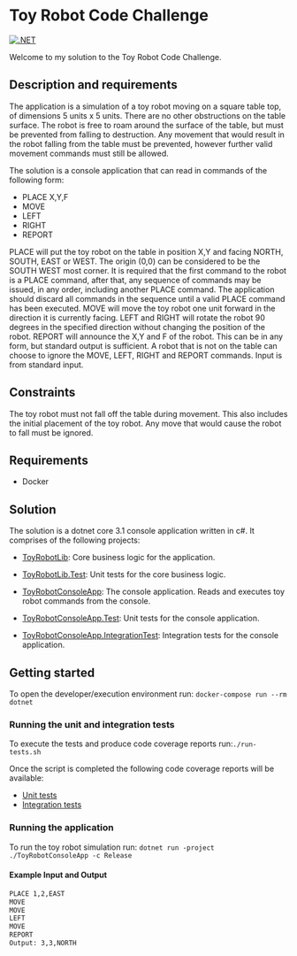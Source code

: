 # Toy Robot Code Challenge

[![.NET](https://github.com/tbasran/toy-robot-challenge/actions/workflows/dotnet.yml/badge.svg)](https://github.com/tbasran/toy-robot-challenge/actions/workflows/dotnet.yml)

Welcome to my solution to the Toy Robot Code Challenge.

## Description and requirements

The application is a simulation of a toy robot moving on a square table top, of dimensions 5 units x 5 units. There are no other obstructions on the table surface. The robot is free to roam around the surface of the table, but must be prevented from falling to destruction. Any movement that would result in the robot falling from the table must be prevented, however further valid movement commands must still be allowed.

The solution is a console application that can read in commands of the following form:

- PLACE X,Y,F
- MOVE
- LEFT
- RIGHT
- REPORT

PLACE will put the toy robot on the table in position X,Y and facing NORTH, SOUTH, EAST or WEST. The origin (0,0) can be considered to be the SOUTH WEST most corner. It is required that the first command to the robot is a PLACE command, after that, any sequence of commands may be issued, in any order, including another PLACE command. The application should discard all commands in the sequence until a valid PLACE command has been executed. MOVE will move the toy robot one unit forward in the direction it is currently facing.
LEFT and RIGHT will rotate the robot 90 degrees in the specified direction without changing the position of the robot. REPORT will announce the X,Y and F of the robot. This can be in any form, but standard output is sufficient. A robot that is not on the table can choose to ignore the MOVE, LEFT, RIGHT and REPORT commands. Input is from standard input.

## Constraints

The toy robot must not fall off the table during movement. This also includes the initial placement of the toy robot. Any move that would cause the robot to fall must be ignored.

## Requirements

- Docker

## Solution

The solution is a dotnet core 3.1 console application written in c#. It comprises of the following projects:

- [ToyRobotLib](./src/ToyRobotLib/): Core business logic for the application.

- [ToyRobotLib.Test](./src/ToyRobotLib.Test/): Unit tests for the core business logic.

- [ToyRobotConsoleApp](./src/ToyRobotConsoleApp/): The console application. Reads and executes toy robot commands from the console.  

- [ToyRobotConsoleApp.Test](./src/ToyRobotConsoleApp.Test/): Unit tests for the console application.

- [ToyRobotConsoleApp.IntegrationTest](./src/ToyRobotConsoleApp.IntegrationTest/): Integration tests for the console application.

## Getting started

To open the developer/execution environment run: `docker-compose run --rm dotnet`

### Running the unit and integration tests

To execute the tests and produce code coverage reports run:`./run-tests.sh`

Once the script is completed the following code coverage reports will be available:

- [Unit tests](./src/coverage-report/unit/index.html)
- [Integration tests](./src/coverage-report/integration/index.html)

### Running the application

To run the toy robot simulation run: `dotnet run -project ./ToyRobotConsoleApp -c Release`

#### Example Input and Output

```bash
PLACE 1,2,EAST
MOVE
MOVE
LEFT
MOVE
REPORT
Output: 3,3,NORTH
```
